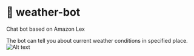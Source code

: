 # 🤖 weather-bot
Chat bot based on Amazon Lex

The bot can tell you about current weather conditions in specified place.
![Alt text](https://github.com/kacimimoghite/weather-bot/blob/master/diagram.png "shema")
